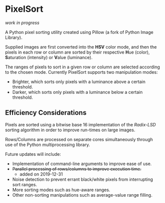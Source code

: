 # PixelSort
*work in progress*

A Python pixel sorting utility created using Pillow (a fork of Python Image Library).

Supplied images are first converted into the **HSV** color mode, and then the pixels in each row or column are sorted by their respective **H**ue (color), **S**aturation (intensity) or **V**alue (luminance).

The ranges of pixels to sort in a given row or column are selected according to the chosen mode. Currently PixelSort supports two manipulation modes:
* Brighter, which sorts only pixels with a luminance above a certain threshold.
* Darker, which sorts only pixels with a luminance below a certain threshold.

Efficiency Considerations
--------------
Pixels are sorted using a bitwise base 16 implementation of the *Radix-LSD* sorting algorithm in order to improve run-times on large images.

Rows/Columns are processed on separate cores simultaneously through use of the Python multiprocessing library.

Future updates will include:
* Implementation of command-line arguments to improve ease of use.
* ~~Parallel processing of rows/columns to improve execution time.~~
    *   added on 2019-12-31
* Noise detection to prevent errant black/white pixels from interrupting sort ranges.
* More sorting modes such as hue-aware ranges.
* Other non-sorting manipulations such as average-value range filling.
